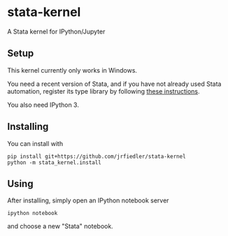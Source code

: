 # stata-kernel
A Stata kernel for IPython/Jupyter

## Setup
This kernel currently only works in Windows.

You need a recent version of Stata, 
and if you have not already used Stata automation, register its type library 
by following [these instructions](http://www.stata.com/automation/#createmsapp).

You also need IPython 3.

## Installing
You can install with

    pip install git+https://github.com/jrfiedler/stata-kernel
    python -m stata_kernel.install
	
## Using
After installing, simply open an IPython notebook server

    ipython notebook
	
and choose a new "Stata" notebook.